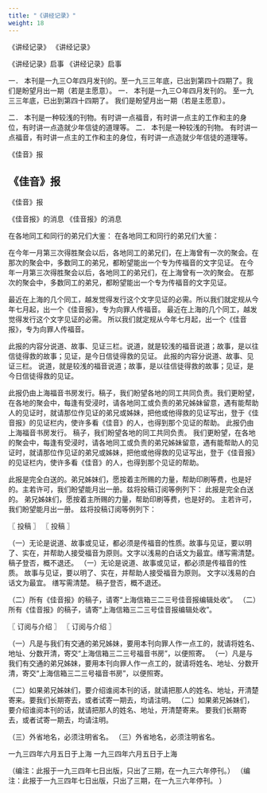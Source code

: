 ```yaml
---
title: "《讲经记录》"
weight: 18
---
```


《讲经记录》
《讲经记录》

《讲经记录》启事
《讲经记录》启事

一． 本刊是一九三○年四月发刊的。至一九三三年底，已出到第四十四期了。我们是盼望月出一期（若是主愿意）。
一． 本刊是一九三○年四月发刊的。
至一九三三年底，已出到第四十四期了。
我们是盼望月出一期（若是主愿意）。

二． 本刊是一种较浅的刊物。有时讲一点福音，有时讲一点主的工作和主的身位，有时讲一点造就少年信徒的道理等。
二． 本刊是一种较浅的刊物。
有时讲一点福音，有时讲一点主的工作和主的身位，有时讲一点造就少年信徒的道理等。

《佳音》报

## 《佳音》报

《佳音》报

《佳音报》的消息
《佳音报》的消息

在各地同工和同行的弟兄们大鉴：
在各地同工和同行的弟兄们大鉴：

在今年一月第三次得胜聚会以后，各地同工的弟兄们，在上海曾有一次的聚会。在那次的聚会中，多数同工的弟兄，都盼望能出一个专为传福音的文字见证。
在今年一月第三次得胜聚会以后，各地同工的弟兄们，在上海曾有一次的聚会。
在那次的聚会中，多数同工的弟兄，都盼望能出一个专为传福音的文字见证。

最近在上海的几个同工，越发觉得发行这个文字见证的必需。所以我们就定规从今年七月起，出一个《佳音报》，专为向罪人传福音。
最近在上海的几个同工，越发觉得发行这个文字见证的必需。
所以我们就定规从今年七月起，出一个《佳音报》，专为向罪人传福音。

此报的内容分说道、故事、见证三栏。说道，就是较浅的福音说道；故事，是以往信徒得救的故事；见证，是今日信徒得救的见证。
此报的内容分说道、故事、见证三栏。
说道，就是较浅的福音说道；故事，是以往信徒得救的故事；见证，是今日信徒得救的见证。

此报仍由上海福音书房发行。稿子，我们盼望各地的同工共同负责。我们更盼望，在各地的聚会中，每逢有受浸时，请各地同工或负责的弟兄姊妹留意，遇有能帮助人的见证时，就请那位作见证的弟兄或姊妹，把他或他得救的见证写出，登于《佳音报》的见证栏内，使许多看《佳音》的人，也得到那个见证的帮助。
此报仍由上海福音书房发行。
稿子，我们盼望各地的同工共同负责。
我们更盼望，在各地的聚会中，每逢有受浸时，请各地同工或负责的弟兄姊妹留意，遇有能帮助人的见证时，就请那位作见证的弟兄或姊妹，把他或他得救的见证写出，登于《佳音报》的见证栏内，使许多看《佳音》的人，也得到那个见证的帮助。

此报是完全白送的。弟兄姊妹们，愿按着主所赐的力量，帮助印刷等费，也是好的。主若许可，我们盼望能月出一册。兹将投稿订阅等例列下：
此报是完全白送的。
弟兄姊妹们，愿按着主所赐的力量，帮助印刷等费，也是好的。
主若许可，我们盼望能月出一册。
兹将投稿订阅等例列下：

〖 投稿 〗
〖 投稿 〗

（一）无论是说道、故事或见证，都必须是传福音的性质。故事与见证，要以明了、实在，并帮助人接受福音为原则。文字以浅易的白话文为最宜。缮写需清楚。稿子登否，概不退还。
（一）无论是说道、故事或见证，都必须是传福音的性质。
故事与见证，要以明了、实在，并帮助人接受福音为原则。
文字以浅易的白话文为最宜。
缮写需清楚。
稿子登否，概不退还。

（二）所有《佳音报》的稿子，请寄“上海信箱三二三号佳音报编辑处收”。
（二）所有《佳音报》的稿子，请寄“上海信箱三二三号佳音报编辑处收”。

〖 订阅与介绍 〗
〖 订阅与介绍 〗

（一）凡是与我们有交通的弟兄姊妹，要用本刊向罪人作一点工的，就请将姓名、地址、分数开清，寄交“上海信箱三二三号福音书房”，以便照寄。
（一）凡是与我们有交通的弟兄姊妹，要用本刊向罪人作一点工的，就请将姓名、地址、分数开清，寄交“上海信箱三二三号福音书房”，以便照寄。

（二）如果弟兄姊妹们，要介绍谁阅本刊的话，就请把那人的姓名、地址，开清楚寄来。要我们长期寄去，或者试寄一期去，均请注明。
（二）如果弟兄姊妹们，要介绍谁阅本刊的话，就请把那人的姓名、地址，开清楚寄来。
要我们长期寄去，或者试寄一期去，均请注明。

（三）外省地名，必须注明省名。
（三）外省地名，必须注明省名。

一九三四年六月五日于上海
一九三四年六月五日于上海

（编注：此报于一九三四年七日出版，只出了三期，在一九三六年停刊。）
（编注：此报于一九三四年七日出版，只出了三期，在一九三六年停刊。
）
